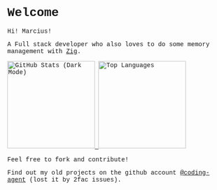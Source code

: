 <h1 align="left" style="font-family: 'Courier New', monospace">Welcome</h1>
<p align="left" style="font-family: 'Courier New', monospace">
  Hi! Marcius!
</p>
<p align="left" style="font-family: 'Courier New', monospace">
  A Full stack developer who also loves to do some memory management with <a href="https://ziglang.org/learn/why_zig_rust_d_cpp/">Zig</a>.
</p>


<p align="left" style="font-family: 'Courier New', monospace">
  <a href="https://github-readme-stats.vercel.app/api?username=marcius-slv&show_icons=true&theme=midnight-purple&rank_icon=percentile">
    <img height="200" src="https://github-readme-stats.vercel.app/api?username=marcius-slv&show_icons=true&theme=midnight-purple&rank_icon=rank" alt="GitHub Stats (Dark Mode)" />
  </a>
  <a href="https://github-readme-stats.vercel.app/api/top-langs?username=marcius-slv&theme=midnight-purple&layout=compact&langs_count=5">
    <img height="200" src="https://github-readme-stats.vercel.app/api/top-langs?username=marcius-slv&theme=midnight-purple&layout=donut&langs_count=3" alt="Top Languages" />
  </a>
</p>

<p align="left" style="font-family: 'Courier New', monospace">
  Feel free to fork and contribute!
</p>

<p align="left" style="font-family: 'Courier New', monospace">
  Find out my old projects on the github account <a href="https://github.com/coding-agent">@coding-agent</a> (lost it by 2fac issues).
</p>
